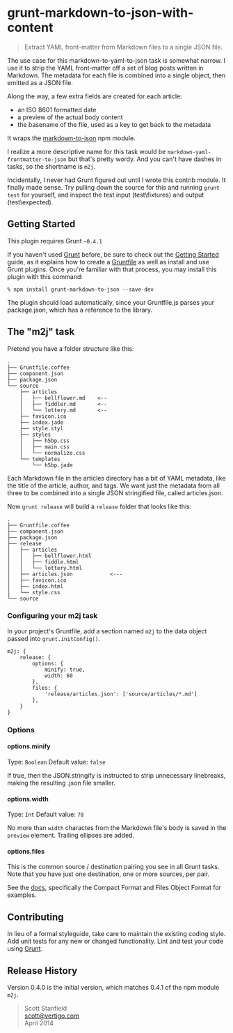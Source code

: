 # grunt-markdown-to-json-with-content

> Extract YAML front-matter from Markdown files to a single JSON file.

The use case for this markdown-to-yaml-to-json task is somewhat narrow.
I use it to strip the YAML front-matter off a set of blog posts written
in Markdown. The metadata for each file is combined into a single
object, then emitted as a JSON file. 

Along the way, a few extra fields are created for each article: 

- an ISO 8601 formatted date
- a preview of the actual body content
- the basename of the file, used as a key to get back to the metadata

It wraps the
[markdown-to-json](https://github.com/scottstanfield/markdown-to-json)
npm module. 

I realize a more descriptive name for this task would be
`markdown-yaml-frontmatter-to-json` but that's pretty wordy. And you
can't have dashes in tasks, so the shortname is `m2j`.

Incidentally, I never had Grunt figured out until I wrote this contrib
module. It finally made sense. Try pulling down the source for this and
running `grunt test` for yourself, and inspect the test input
(test\fixtures) and output (test\expected).

## Getting Started
This plugin requires Grunt `~0.4.1`

If you haven't used [Grunt](http://gruntjs.com/) before, be sure to
check out the [Getting Started](http://gruntjs.com/getting-started)
guide, as it explains how to create a
[Gruntfile](http://gruntjs.com/sample-gruntfile) as well as install and
use Grunt plugins. Once you're familiar with that process, you may
install this plugin with this command:

	% npm install grunt-markdown-to-json --save-dev

The plugin should load automatically, since your Gruntfile.js parses
your package.json, which has a reference to the library.


## The "m2j" task

Pretend you have a folder structure like this:

    .
    ├── Gruntfile.coffee
    ├── component.json
    ├── package.json
    └── source
        ├── articles
        │   ├── bellflower.md    <--
        │   ├── fiddler.md       <--
        │   └── lottery.md       <--
        ├── favicon.ico
        ├── index.jade
        ├── style.styl
        ├── styles
        │   ├── h5bp.css
        │   ├── main.css
        │   └── normalize.css
        └── templates
            └── h5bp.jade

Each Markdown file in the articles directory has a bit of YAML metadata, like
the title of the article, author, and tags. We want just the metadata from all
three to be combined into a single JSON stringified file, called articles.json.

Now `grunt release` will build a `release` folder that looks like this:

    .
    ├── Gruntfile.coffee
    ├── component.json
    ├── package.json
    ├── release
    │   ├── articles
    │   │   ├── bellflower.html
    │   │   ├── fiddle.html
    │   │   └── lottery.html
    │   ├── articles.json            <---
    │   ├── favicon.ico
    │   ├── index.html
    │   └── style.css
    └── source


### Configuring your m2j task

In your project's Gruntfile, add a section named `m2j` to
the data object passed into `grunt.initConfig()`.

	m2j: {
		release: {
			options: {
				minify: true,
				width: 60
			},
			files: {
				'release/articles.json': ['source/articles/*.md']
			},
		}
	}

### Options

#### options.minify
Type: `Boolean`
Default value: `false`

If true, then the JSON.stringify is instructed to strip unnecessary
linebreaks, making the resulting .json file smaller.

#### options.width
Type: `Int`
Default value: `70`

No more than `width` charactes from the Markdown file's body is saved in
the `preview` element. Trailing ellipses are added.

#### options.files
This is the common source / destination pairing you see in all Grunt
tasks. Note that you have just one destination, one or more sources, per pair. 

See the [docs](http://gruntjs.com/configuring-tasks#compact-format),
specifically the Compact Format and Files Object Format for examples.

## Contributing

In lieu of a formal styleguide, take care to maintain the existing
coding style. Add unit tests for any new or changed functionality. Lint
and test your code using [Grunt](http://gruntjs.com/).

## Release History
Version 0.4.0 is the initial version, which matches 0.4.1 of the npm
module `m2j`.

> Scott Stanfield  
> scott@vertigo.com  
> April 2014  


